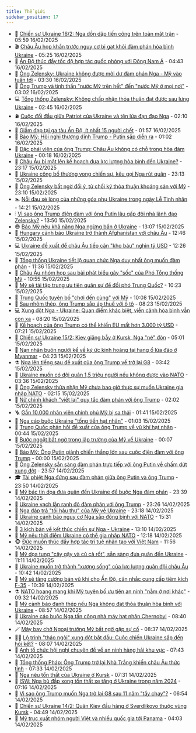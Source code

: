 ```yaml
---
title: Thế giới
sidebar_position: 17
---
```


<!-- dantri-the-gioi:START -->
- 🌋 [Chiến sự Ukraine 16/2: Nga dồn dập tiến công trên toàn mặt trận](https://dantri.com.vn/the-gioi/chien-su-ukraine-162-nga-don-dap-tien-cong-tren-toan-mat-tran-20250216124709051.htm) - 05:59 16/02/2025
- 🎬 [Châu Âu họp khẩn trước nguy cơ bị gạt khỏi đàm phán hòa bình Ukraine](https://dantri.com.vn/the-gioi/chau-au-hop-khan-truoc-nguy-co-bi-gat-khoi-dam-phan-hoa-binh-ukraine-20250216121434197.htm) - 05:25 16/02/2025
- 🧰 [Ấn Độ thúc đẩy tốc độ hợp tác quốc phòng với Đông Nam Á](https://dantri.com.vn/the-gioi/an-do-thuc-day-toc-do-hop-tac-quoc-phong-voi-dong-nam-a-20250216102844229.htm) - 04:43 16/02/2025
- 🌋 [Ông Zelensky: Ukraine không được mời dự đàm phán Nga - Mỹ vào tuần tới](https://dantri.com.vn/the-gioi/ong-zelensky-ukraine-khong-duoc-moi-du-dam-phan-nga-my-vao-tuan-toi-20250216100140156.htm) - 03:30 16/02/2025
- 🗽 [Ông Trump và tinh thần &quot;nước Mỹ trên hết&quot; đến &quot;nước Mỹ ở mọi nơi&quot;](https://dantri.com.vn/the-gioi/ong-trump-va-tinh-than-nuoc-my-tren-het-den-nuoc-my-o-moi-noi-20250213223339468.htm) - 03:02 16/02/2025
- 💻 [Tổng thống Zelensky: Không chấp nhận thỏa thuận đạt được sau lưng Ukraine](https://dantri.com.vn/the-gioi/tong-thong-zelensky-khong-chap-nhan-thoa-thuan-dat-duoc-sau-lung-ukraine-20250216082825839.htm) - 02:45 16/02/2025
- ⛽️ [Cuộc đối đầu giữa Patriot của Ukraine và tên lửa đạn đạo Nga](https://dantri.com.vn/the-gioi/cuoc-doi-dau-giua-patriot-cua-ukraine-va-ten-lua-dan-dao-nga-20250213151458965.htm) - 02:10 16/02/2025
- 🤩 [Giẫm đạp tại ga tàu Ấn Độ, ít nhất 15 người chết](https://dantri.com.vn/the-gioi/giam-dap-tai-ga-tau-an-do-it-nhat-15-nguoi-chet-20250216084722071.htm) - 01:57 16/02/2025
- 🧐 [Báo Mỹ: Hội nghị thượng đỉnh Trump - Putin sắp diễn ra](https://dantri.com.vn/the-gioi/bao-my-hoi-nghi-thuong-dinh-trump-putin-sap-dien-ra-20250216073308082.htm) - 01:02 16/02/2025
- 🎊 [Đặc phái viên của ông Trump: Châu Âu không có chỗ trong hòa đàm Ukraine](https://dantri.com.vn/the-gioi/dac-phai-vien-cua-ong-trump-chau-au-khong-co-cho-trong-hoa-dam-ukraine-20250216061757064.htm) - 00:18 16/02/2025
- 📝 [Châu Âu bí mật lên kế hoạch đưa lực lượng hòa bình đến Ukraine?](https://dantri.com.vn/the-gioi/chau-au-bi-mat-len-ke-hoach-dua-luc-luong-hoa-binh-den-ukraine-20250216054126600.htm) - 23:17 15/02/2025
- 🤡 [Ukraine công bố thương vong chiến sự, kêu gọi Nga rút quân](https://dantri.com.vn/the-gioi/ukraine-cong-bo-thuong-vong-chien-su-keu-goi-nga-rut-quan-20250216010234897.htm) - 23:13 15/02/2025
- 🥷 [Ông Zelensky bất ngờ đổi ý, từ chối ký thỏa thuận khoáng sản với Mỹ](https://dantri.com.vn/the-gioi/ong-zelensky-bat-ngo-doi-y-tu-choi-ky-thoa-thuan-khoang-san-voi-my-20250215100038156.htm) - 23:10 15/02/2025
- 🏊 [Nỗi đau xé lòng của những góa phụ Ukraine trong ngày Lễ Tình nhân](https://dantri.com.vn/the-gioi/noi-dau-xe-long-cua-nhung-goa-phu-ukraine-trong-ngay-le-tinh-nhan-20250215205022698.htm) - 14:21 15/02/2025
- 🕯 [Vì sao ông Trump điện đàm với ông Putin lâu gấp đôi nhà lãnh đạo Zelensky?](https://dantri.com.vn/the-gioi/vi-sao-ong-trump-dien-dam-voi-ong-putin-lau-gap-doi-nha-lanh-dao-zelensky-20250215203048774.htm) - 13:50 15/02/2025
- 😎 [Báo Mỹ nêu khả năng Nga ngừng bắn ở Ukraine](https://dantri.com.vn/the-gioi/bao-my-neu-kha-nang-nga-ngung-ban-o-ukraine-20250214234426279.htm) - 13:07 15/02/2025
- 🌈 [Hungary cảnh báo Ukraine trở thành Afghanistan với châu Âu](https://dantri.com.vn/the-gioi/hungary-canh-bao-ukraine-tro-thanh-afghanistan-voi-chau-au-20250215190203654.htm) - 12:46 15/02/2025
- 💻 [Ukraine đề xuất để châu Âu tiếp cận &quot;kho báu&quot; nghìn tỷ USD](https://dantri.com.vn/the-gioi/ukraine-de-xuat-de-chau-au-tiep-can-kho-bau-nghin-ty-usd-20250215184556544.htm) - 12:26 15/02/2025
- 🤖 [Tổng thống Ukraine tiết lộ quan chức Nga duy nhất ông muốn đàm phán](https://dantri.com.vn/the-gioi/tong-thong-ukraine-tiet-lo-quan-chuc-nga-duy-nhat-ong-muon-dam-phan-20250215092056748.htm) - 11:36 15/02/2025
- 🦏 [Châu Âu nhóm họp sau bài phát biểu gây &quot;sốc&quot; của Phó Tổng thống Mỹ](https://dantri.com.vn/the-gioi/chau-au-nhom-hop-sau-bai-phat-bieu-gay-soc-cua-pho-tong-thong-my-20250215174744309.htm) - 10:55 15/02/2025
- 🌁 [Mỹ sẽ tái tập trung ưu tiên quân sự để đối phó Trung Quốc?](https://dantri.com.vn/the-gioi/my-se-tai-tap-trung-uu-tien-quan-su-de-doi-pho-trung-quoc-20250214154534087.htm) - 10:23 15/02/2025
- 🐘 [Trung Quốc tuyên bố &quot;chơi đến cùng&quot; với Mỹ](https://dantri.com.vn/the-gioi/trung-quoc-tuyen-bo-choi-den-cung-voi-my-20250215155734426.htm) - 10:08 15/02/2025
- 🥷 [Sau nhôm thép, ông Trump sắp áp thuế với ô tô](https://dantri.com.vn/the-gioi/sau-nhom-thep-ong-trump-sap-ap-thue-voi-o-to-20250215143301527.htm) - 08:23 15/02/2025
- 💻 [Xung đột Nga - Ukraine: Quan điểm khác biệt, viễn cảnh hòa bình vẫn còn xa](https://dantri.com.vn/the-gioi/xung-dot-nga-ukraine-quan-diem-khac-biet-vien-canh-hoa-binh-van-con-xa-20250215121723763.htm) - 08:20 15/02/2025
- 🎡 [Kế hoạch của ông Trump có thể khiến EU mất hơn 3.000 tỷ USD](https://dantri.com.vn/the-gioi/ke-hoach-cua-ong-trump-co-the-khien-eu-mat-hon-3000-ty-usd-20250215133904793.htm) - 07:21 15/02/2025
- 🧰 [Chiến sự Ukraine 15/2: Kiev giăng bẫy ở Kursk, Nga &quot;né&quot; đòn](https://dantri.com.vn/the-gioi/chien-su-ukraine-152-kiev-giang-bay-o-kursk-nga-ne-don-20250215114806305.htm) - 05:01 15/02/2025
- 🥸 [Nạn nhân buôn người kể về ký ức kinh hoàng tại hang ổ lừa đảo ở Myanmar](https://dantri.com.vn/the-gioi/nan-nhan-buon-nguoi-ke-ve-ky-uc-kinh-hoang-tai-hang-o-lua-dao-o-myanmar-20250215101629048.htm) - 04:23 15/02/2025
- ⚗️ [Nga lên tiếng sau đề xuất của ông Trump về trở lại G8](https://dantri.com.vn/the-gioi/nga-len-tieng-sau-de-xuat-cua-ong-trump-ve-tro-lai-g8-20250215084227168.htm) - 03:42 15/02/2025
- 🌮 [Ukraine muốn có đội quân 1,5 triệu người nếu không được vào NATO](https://dantri.com.vn/the-gioi/ukraine-muon-co-doi-quan-15-trieu-nguoi-neu-khong-duoc-vao-nato-20250215094714661.htm) - 03:36 15/02/2025
- 🎃 [Ông Zelensky thừa nhận Mỹ chưa bao giờ thực sự muốn Ukraine gia nhập NATO](https://dantri.com.vn/the-gioi/ong-zelensky-thua-nhan-my-chua-bao-gio-thuc-su-muon-ukraine-gia-nhap-nato-20250215084401650.htm) - 02:15 15/02/2025
- 💫 [Nữ chính khách &quot;viết lại&quot; quy tắc đàm phán với ông Trump](https://dantri.com.vn/the-gioi/nu-chinh-khach-viet-lai-quy-tac-dam-phan-voi-ong-trump-20250215075651956.htm) - 02:02 15/02/2025
- 🪜 [Gần 10.000 nhân viên chính phủ Mỹ bị sa thải](https://dantri.com.vn/the-gioi/gan-10000-nhan-vien-chinh-phu-my-bi-sa-thai-20250215080440295.htm) - 01:41 15/02/2025
- 🌋 [Nga cáo buộc Ukraine &quot;tống tiền hạt nhân&quot;](https://dantri.com.vn/the-gioi/nga-cao-buoc-ukraine-tong-tien-hat-nhan-20250215074637500.htm) - 01:03 15/02/2025
- 🦏 [Trung Quốc phản hồi đề xuất của ông Trump về vũ khí hạt nhân](https://dantri.com.vn/the-gioi/trung-quoc-phan-hoi-de-xuat-cua-ong-trump-ve-vu-khi-hat-nhan-20250214192003387.htm) - 00:44 15/02/2025
- 👀 [Bước ngoặt bất ngờ trong lập trường của Mỹ về Ukraine](https://dantri.com.vn/the-gioi/buoc-ngoat-bat-ngo-trong-lap-truong-cua-my-ve-ukraine-20250213222816599.htm) - 00:07 15/02/2025
- 🧰 [Báo Mỹ: Ông Putin giành chiến thắng lớn sau cuộc điện đàm với ông Trump](https://dantri.com.vn/the-gioi/bao-my-ong-putin-gianh-chien-thang-lon-sau-cuoc-dien-dam-voi-ong-trump-20250214215412282.htm) - 00:00 15/02/2025
- 🚀 [Ông Zelensky sẵn sàng đàm phán trực tiếp với ông Putin về chấm dứt xung đột](https://dantri.com.vn/the-gioi/ong-zelensky-san-sang-dam-phan-truc-tiep-voi-ong-putin-ve-cham-dut-xung-dot-20250215010605839.htm) - 23:57 14/02/2025
- 🎓 [Tài phiệt Nga đứng sau đàm phán giữa ông Putin và ông Trump](https://dantri.com.vn/the-gioi/tai-phiet-nga-dung-sau-dam-phan-giua-ong-putin-va-ong-trump-20250215063353481.htm) - 23:50 14/02/2025
- 🥸 [Mỹ bác tin dọa đưa quân đến Ukraine để buộc Nga đàm phán](https://dantri.com.vn/the-gioi/my-bac-tin-doa-dua-quan-den-ukraine-de-buoc-nga-dam-phan-20250215062644897.htm) - 23:39 14/02/2025
- 🦅 [Ukraine vạch lằn ranh đỏ đàm phán với ông Trump](https://dantri.com.vn/the-gioi/ukraine-vach-lan-ranh-do-dam-phan-voi-ong-trump-20250215053429218.htm) - 23:26 14/02/2025
- 🤭 [Nga đáp trả &quot;tối hậu thư&quot; của Mỹ về Ukraine](https://dantri.com.vn/the-gioi/nga-dap-tra-toi-hau-thu-cua-my-ve-ukraine-20250215015839664.htm) - 23:18 14/02/2025
- 🤖 [Ukraine cảnh báo nguy cơ Nga sắp động binh với NATO](https://dantri.com.vn/the-gioi/ukraine-canh-bao-nguy-co-nga-sap-dong-binh-voi-nato-20250214193658556.htm) - 15:31 14/02/2025
- 🐲 [3 kịch bản về kết thúc chiến sự Nga - Ukraine](https://dantri.com.vn/the-gioi/3-kich-ban-ve-ket-thuc-chien-su-nga-ukraine-20250214183740733.htm) - 13:10 14/02/2025
- 🫣 [Mỹ nêu thời điểm Ukraine có thể gia nhập NATO](https://dantri.com.vn/the-gioi/my-neu-thoi-diem-ukraine-co-the-gia-nhap-nato-20250214184755644.htm) - 12:18 14/02/2025
- 🐵 [Đức muốn thúc đẩy hợp tác trí tuệ nhân tạo với Việt Nam](https://dantri.com.vn/the-gioi/duc-muon-thuc-day-hop-tac-tri-tue-nhan-tao-voi-viet-nam-20250214180723753.htm) - 11:56 14/02/2025
- 🫶 [Mỹ dọa tung &quot;cây gậy và củ cà rốt&quot;, sẵn sàng đưa quân đến Ukraine](https://dantri.com.vn/the-gioi/my-doa-tung-cay-gay-va-cu-ca-rot-san-sang-dua-quan-den-ukraine-20250214170422704.htm) - 11:11 14/02/2025
- 💃 [Ukraine muốn trở thành &quot;xương sống&quot; của lực lượng quân đội châu Âu](https://dantri.com.vn/the-gioi/ukraine-muon-tro-thanh-xuong-song-cua-luc-luong-quan-doi-chau-au-20250214163711730.htm) - 10:42 14/02/2025
- 💫 [Mỹ sẽ tăng cường bán vũ khí cho Ấn Độ, cân nhắc cung cấp tiêm kích F-35](https://dantri.com.vn/the-gioi/my-se-tang-cuong-ban-vu-khi-cho-an-do-can-nhac-cung-cap-tiem-kich-f-35-20250214161249598.htm) - 10:39 14/02/2025
- ⚗️ [NATO hoang mang khi Mỹ tuyên bố ưu tiên an ninh &quot;nằm ở nơi khác&quot;](https://dantri.com.vn/the-gioi/nato-hoang-mang-khi-my-tuyen-bo-uu-tien-an-ninh-nam-o-noi-khac-20250214162835279.htm) - 09:32 14/02/2025
- 🥷 [Mỹ cảnh báo đanh thép nếu Nga không đạt thỏa thuận hòa bình với Ukraine](https://dantri.com.vn/the-gioi/my-canh-bao-danh-thep-neu-nga-khong-dat-thoa-thuan-hoa-binh-voi-ukraine-20250214152209835.htm) - 08:57 14/02/2025
- 🥸 [Ukraine cáo buộc Nga tấn công nhà máy hạt nhân Chernobyl](https://dantri.com.vn/the-gioi/ukraine-cao-buoc-nga-tan-cong-nha-may-hat-nhan-chernobyl-20250214151453383.htm) - 08:40 14/02/2025
- 🪄 [Máy bay chở Ngoại trưởng Mỹ bất ngờ gặp sự cố](https://dantri.com.vn/the-gioi/may-bay-cho-ngoai-truong-my-bat-ngo-gap-su-co-20250214144923722.htm) - 08:37 14/02/2025
- 🧑‍💻 [Lộ trình &quot;tháo ngòi&quot; xung đột bắt đầu: Cuộc chiến Ukraine sắp đến hồi kết?](https://dantri.com.vn/the-gioi/lo-trinh-thao-ngoi-xung-dot-bat-dau-cuoc-chien-ukraine-sap-den-hoi-ket-20250214141408849.htm) - 08:07 14/02/2025
- 🤭 [Anh tổ chức hội nghị chuyên đề về an ninh hàng hải khu vực](https://dantri.com.vn/the-gioi/anh-to-chuc-hoi-nghi-chuyen-de-ve-an-ninh-hang-hai-khu-vuc-20250214142648124.htm) - 07:43 14/02/2025
- 🗽 [Tổng thống Pháp: Ông Trump trở lại Nhà Trắng khiến châu Âu thức tỉnh](https://dantri.com.vn/the-gioi/tong-thong-phap-ong-trump-tro-lai-nha-trang-khien-chau-au-thuc-tinh-20250214142750949.htm) - 07:33 14/02/2025
- 🤖 [Nga nêu tổn thất của Ukraine ở Kursk](https://dantri.com.vn/the-gioi/nga-neu-ton-that-cua-ukraine-o-kursk-20250214135845726.htm) - 07:31 14/02/2025
- 🌈 [ISW: Nga bù đắp xong tổn thất xe tăng ở Ukraine trong năm 2024](https://dantri.com.vn/the-gioi/isw-nga-bu-dap-xong-ton-that-xe-tang-o-ukraine-trong-nam-2024-20250214123944423.htm) - 07:16 14/02/2025
- 🤩 [Vì sao ông Trump muốn Nga trở lại G8 sau 11 năm &quot;tẩy chay&quot;?](https://dantri.com.vn/the-gioi/vi-sao-ong-trump-muon-nga-tro-lai-g8-sau-11-nam-tay-chay-20250214080551879.htm) - 06:54 14/02/2025
- 🤗 [Chiến sự Ukraine 14/2: Quân Kiev đầu hàng ở Sverdlikovo thuộc vùng Kursk](https://dantri.com.vn/the-gioi/chien-su-ukraine-142-quan-kiev-dau-hang-o-sverdlikovo-thuoc-vung-kursk-20250214113830956.htm) - 04:49 14/02/2025
- 🙉 [Mỹ trục xuất nhóm người Việt và nhiều quốc gia tới Panama](https://dantri.com.vn/the-gioi/my-truc-xuat-nhom-nguoi-viet-va-nhieu-quoc-gia-toi-panama-20250214110047803.htm) - 04:03 14/02/2025<!-- dantri-the-gioi:END -->
